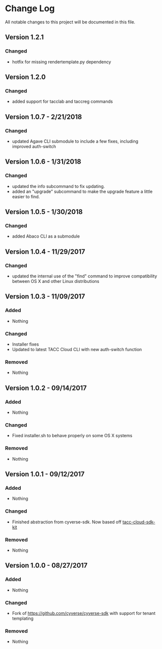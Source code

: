# Change Log
All notable changes to this project will be documented in this file.

## Version 1.2.1
### Changed
* hotfix for missing rendertemplate.py dependency

## Version 1.2.0
### Changed
* added support for tacclab and taccreg commands

## Version 1.0.7 - 2/21/2018
### Changed
* updated Agave CLI submodule to include a few fixes, including improved auth-switch

## Version 1.0.6 - 1/31/2018
### Changed
* updated the info subcommand to fix updating.
* added an "upgrade" subcommand to make the upgrade feature a little easier to find. 

## Version 1.0.5 - 1/30/2018
### Changed
* added Abaco CLI as a submodule 

## Version 1.0.4 - 11/29/2017
### Changed
* updated the internal use of the "find" command to improve compatibility between OS X and other Linux distributions

## Version 1.0.3 - 11/09/2017
### Added
* Nothing

### Changed
* Installer fixes
* Updated to latest TACC Cloud CLI with new auth-switch function

### Removed
* Nothing

## Version 1.0.2 - 09/14/2017
### Added
* Nothing

### Changed
* Fixed installer.sh to behave properly on some OS X systems

### Removed
* Nothing

## Version 1.0.1 - 09/12/2017
### Added
* Nothing

### Changed
* Finished abstraction from cyverse-sdk. Now based off [tacc-cloud-sdk-kit](https://github.com/TACC/tacc-cloud-sdk-kit)

### Removed
* Nothing


## Version 1.0.0 - 08/27/2017
### Added
* Nothing

### Changed
* Fork of https://github.com/cyverse/cyverse-sdk with support for tenant templating

### Removed
* Nothing
